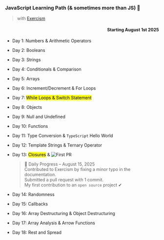 <h3>JavaScript Learning Path (& sometimes more than JS) 🚀</h3>

> with [Exercism]

<h4 align='right'>Starting August 1st 2025</h4>

- Day 1: Numbers & Arithmetic Operators
- Day 2: Booleans
- Day 3: Strings
- Day 4: Conditionals & Comparison
- Day 5: Arrays
- Day 6: Increment/Decrement & For Loops
- Day 7: <mark>While Loops & Switch Statement</mark>
- Day 8: Objects
- Day 9: Null and Undefined
- Day 10: Functions
- Day 11: Type Conversion & ```TypeScript``` Hello World
- Day 12: Template Strings & Ternary Operator
- Day 13: <mark>Closures</mark> & ![First PR](https://img.shields.io/badge/First--PR-submitted-blue) 

  > 🌱 Daily Progress – August 15, 2025 <br>
  > Contributed to Exercism by fixing a minor typo in the documentation. <br>
  > Submitted a pull request with 1 commit. <br>
  > My first contribution to an ```open source``` project ✔ <br>

- Day 14: Randomness
- Day 15: Callbacks
- Day 16: Array Destructuring & Object Destructuring
- Day 17: Array Analysis & Arrow Functions
- Day 18: Rest and Spread

[Exercism]: https://exercism.org/tracks/
